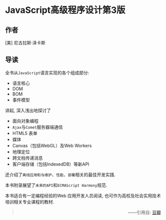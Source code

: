 # JavaScript高级程序设计第3版

## 作者

[美] 尼古拉斯·泽卡斯

## 导读

全书从`JavaScript`语言实现的各个组成部分:

- 语言核心
- DOM
- BOM
- 事件模型

讲起, 深入浅出地探讨了

- 面向对象编程
- `Ajax`与`Comet`服务器端通信
- HTML5 表单
- 媒体
- Canvas（包括WebGL）及Web Workers
- 地理定位
- 跨文档传递消息
- 客户端存储（包括IndexedDB）等新API

还介绍了`离线应用和与维护`、`性能`、`部署`相关的最佳开发实践.

本书附录展望了`未来的API`和`ECMAScript Harmony`规范.

本书适合有一定编程经验的Web 应用开发人员阅读, 也可作为高校及社会实用技术培训相关专业课程的教材.

> <p style="text-align: right;">——引用自: <a href="https://book.douban.com">豆瓣</a></p>